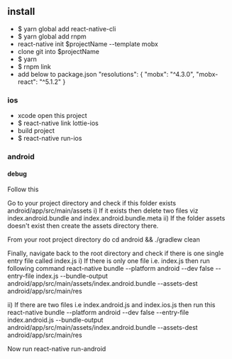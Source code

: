 ## install 

* $ yarn global add react-native-cli
* $ yarn global add rnpm
* react-native init $projectName --template mobx
* clone git into $projectName
* $ yarn
* $ rnpm link
* add below to package.json
  "resolutions": {
    "mobx": "^4.3.0",
    "mobx-react": "^5.1.2"
  }

### ios
* xcode open this project
* $ react-native link lottie-ios
* build project
* $ react-native run-ios

### android

#### debug
Follow this

Go to your project directory and check if this folder exists android/app/src/main/assets
i) If it exists then delete two files viz index.android.bundle and index.android.bundle.meta
ii) If the folder assets doesn't exist then create the assets directory there.

From your root project directory do
cd android && ./gradlew clean

Finally, navigate back to the root directory and check if there is one single entry file called index.js
i) If there is only one file i.e. index.js then run following command
react-native bundle --platform android --dev false --entry-file index.js --bundle-output android/app/src/main/assets/index.android.bundle --assets-dest android/app/src/main/res

ii) If there are two files i.e index.android.js and index.ios.js then run this
react-native bundle --platform android --dev false --entry-file index.android.js --bundle-output android/app/src/main/assets/index.android.bundle --assets-dest android/app/src/main/res

Now run react-native run-android